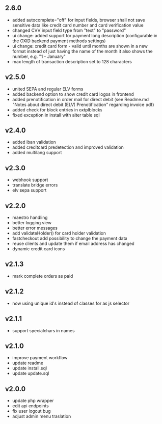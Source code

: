 ## 2.6.0
 * added autocomplete="off" for input fields, browser shall not save sensitive data like credit card number and card verification value
 * changed CVV input field type from "text" to "password"
 * ui change: added support for payment long description (configurable in the OXID backend payment methods settings)
 * ui change: credit card form - valid until months are shown in a new format instead of just having the name of the month it also shows the number, e.g. "1 - January"
 * max length of transaction description set to 128 characters

## v2.5.0
 * united SEPA and regular ELV forms
 * added backend option to show credit card logos in frontend
 * added prenotification in order mail for direct debit (see Readme.md "Notes about direct debit (ELV) Prenotification" regarding invoice pdf)
 * added check for block entries in oxtplblocks
 * fixed exception in install with alter table sql

## v2.4.0
 * added iban validation
 * added creditcard predetection and improved validation
 * added multilang support

## v2.3.0
 * webhook support
 * translate bridge errors
 * elv sepa support

## v2.2.0
 * maestro handling
 * better logging view
 * better error messages
 * add validateHolder() for card holder validation
 * fastcheckout add possibility to change the payment data
 * reuse clients and update them if email address has changed
 * dynamic credit card icons

## v2.1.3
 * mark complete orders as paid

## v2.1.2
 * now using unique id's instead of classes for as js selector

## v2.1.1
 * support specialchars in names

## v2.1.0
 *  improve payment workflow
 * update readme
 * update install.sql
 * update update.sql

## v2.0.0
 * update php wrapper
 * edit api endpoints
 * fix user logout bug
 * adjust admin menu traslation